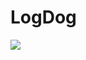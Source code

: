# LogDog

<a href="https://github.com/luoxiu/LogDog/actions">
  <img src="https://github.com/luoxiu/LogDog/workflows/Swift/badge.svg">
</a>